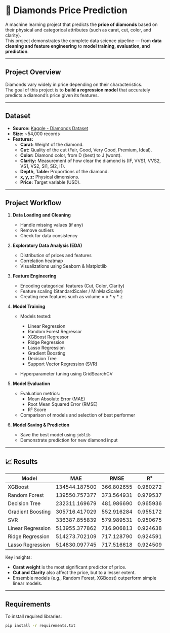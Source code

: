 # 💎 Diamonds Price Prediction

A machine learning project that predicts the **price of diamonds** based on their physical and categorical attributes (such as carat, cut, color, and clarity).  
This project demonstrates the complete data science pipeline — from **data cleaning and feature engineering** to **model training, evaluation, and prediction**.

---

##  Project Overview
Diamonds vary widely in price depending on their characteristics.  
The goal of this project is to **build a regression model** that accurately predicts a diamond’s price given its features.

---

##  Dataset
- **Source:** [Kaggle - Diamonds Dataset](https://www.kaggle.com/datasets/shivam2503/diamonds)
- **Size:** ~54,000 records
- **Features:**
  - **Carat:** Weight of the diamond.
  - **Cut:** Quality of the cut (Fair, Good, Very Good, Premium, Ideal).
  - **Color:** Diamond color, from D (best) to J (worst).
  - **Clarity:** Measurement of how clear the diamond is (IF, VVS1, VVS2, VS1, VS2, SI1, SI2, I1).
  - **Depth, Table:** Proportions of the diamond.
  - **x, y, z:** Physical dimensions.
  - **Price:** Target variable (USD).

---

##  Project Workflow

1. **Data Loading and Cleaning**
   - Handle missing values (if any)
   - Remove outliers 
   - Check for data consistency

2. **Exploratory Data Analysis (EDA)**
   - Distribution of prices and features
   - Correlation heatmap
   - Visualizations using Seaborn & Matplotlib

3. **Feature Engineering**
   - Encoding categorical features (Cut, Color, Clarity)
   - Feature scaling (StandardScaler / MinMaxScaler)
   - Creating new features such as volume = x * y * z

4. **Model Training**
   - Models tested:
     - Linear Regression
     - Random Forest Regressor
     - XGBoost Regressor
     - Ridge Regression
     - Lasso Regression
     - Gradient Boosting
     - Decision Tree
     - Support Vector Regression (SVR)

   - Hyperparameter tuning using GridSearchCV

5. **Model Evaluation**
   - Evaluation metrics:
     - Mean Absolute Error (MAE)
     - Root Mean Squared Error (RMSE)
     - R² Score
   - Comparison of models and selection of best performer

6. **Model Saving & Prediction**
   - Save the best model using `joblib`
   - Demonstrate prediction for new diamond input

---

## 📈 Results
| Model | MAE | RMSE | R² |
|--------|-----|------|----|
| XGBoost | 134544.187500 | 366.802655 |0.980272 |
| Random Forest | 139550.757377 | 373.564931 | 0.979537 |
| Decision Tree | 232311.169679| 481.986690 | 0.965936|
| Gradient Boosting | 305716.417029 | 552.916284| 0.955172|
| SVR | 336387.855839 | 579.989531 | 0.950675 |
| Linear Regression | 513955.377862 | 716.906813 | 0.924638 |
| Ridge Regression | 514273.702109 | 717.128790| 0.924591|
| Lasso Regression | 514830.097745 | 717.516618| 0.924509|



Key insights:
- **Carat weight** is the most significant predictor of price.
- **Cut and Clarity** also affect the price, but to a lesser extent.
- Ensemble models (e.g., Random Forest, XGBoost) outperform simple linear models.

---

##  Requirements

To install required libraries:

```bash
pip install -r requirements.txt
